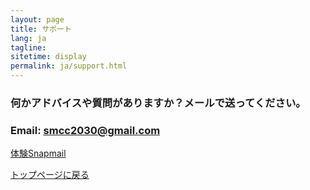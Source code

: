 ```yaml
---
layout: page
title: サポート
lang: ja
tagline: 
sitetime: display
permalink: ja/support.html
---
```


### 何かアドバイスや質問がありますか？メールで送ってください。
### Email: <a href="mailto:smcc2030@gmail.com">smcc2030@gmail.com</a>

<a target="_blank" href="https://www.snapmail.cc"><i class="fa fa-envelope a"></i> 体験Snapmail </a>

<a href="https://www.snapmail.cc/blog/"><i class="fa fa-arrow-circle-left"></i> トップページに戻る </a>